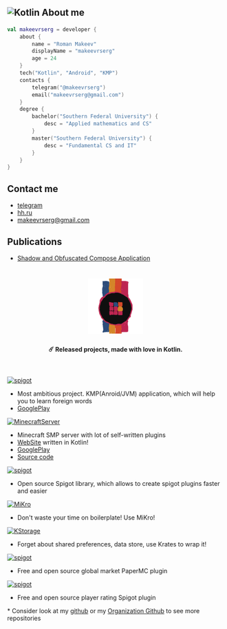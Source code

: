 

## <img alt="Kotlin" src="https://img.shields.io/badge/Kotlin-orange?logo=kotlin&logoColor=white&style=flat-square" width="40px"/> About me
```kotlin
val makeevrserg = developer {
    about {
        name = "Roman Makeev"
        displayName = "makeevrserg"
        age = 24
    }
    tech("Kotlin", "Android", "KMP")
    contacts {
        telegram("@makeevrserg")
        email("makeevrserg@gmail.com")
    }
    degree {
        bachelor("Southern Federal University") {
            desc = "Applied mathematics and CS"
        }
        master("Southern Federal University") {
            desc = "Fundamental CS and IT"
        }
    }
}
```
## Contact me
- [telegram](https://t.me/makeevrserg)
- [hh.ru](https://rostov.hh.ru/resume/83e5c0b7ff09db142a0039ed1f6a4469306442)
- [makeevrserg@gmail.com](makeevrserg@gmail.com)

## Publications
- [Shadow and Obfuscated Compose Application](https://github.com/makeevrserg/ComposeShadow)


<h1 align="center">
  <img src="https://raw.githubusercontent.com/makeevrserg/makeevrserg/main/astra.png" alt="logo" width="128">
</h1>
<h4 align="center">☄️ Released projects, made with love in Kotlin.</h4>
</br>

<p>
    <a href="https://play.google.com/store/apps/details?id=com.makeevrserg.astralearner">
        <img alt="spigot" src="https://img.shields.io/badge/GooglePlay-AstraLearner-1B76CA"/>
    </a>
</p>

* Most ambitious project. KMP(Anroid/JVM) application, which will help you to learn foreign words
* [GooglePlay](https://play.google.com/store/apps/details?id=com.makeevrserg.astralearner)

<p>
    <a href="https://EmpireProjekt.ru">
        <img alt="MinecraftServer" src="https://img.shields.io/badge/minecraft-EmpireProjekt-1B76CA"/>
    </a>
</p>

* Minecraft SMP server with lot of self-written plugins
* [WebSite](https://empireprojekt.ru) written in Kotlin!
* [GooglePlay](https://play.google.com/store/apps/details?id=com.makeevrserg.empireprojekt.mobile)
* [Source code](https://github.com/makeevrserg/EmpireProjekt-Mobile)

</p>
<p>
    <a href="https://github.com/Astra-Interactive/AstraLibs">
        <img alt="spigot" src="https://img.shields.io/badge/github-AstraLibs-1B76CA"/>
    </a>    
</p>

* Open source Spigot library, which allows to create spigot plugins faster and easier

<p>
    <a href="https://github.com/makeevrserg/klibs.mikro">
        <img alt="MiKro" src="https://img.shields.io/badge/github-MiKro-1B76CA"/>
    </a>    
</p>

* Don't waste your time on boilerplate! Use MiKro!

<p>
    <a href="https://github.com/makeevrserg/klibs.kstorage">
        <img alt="KStorage" src="https://img.shields.io/badge/github-KStorage-1B76CA"/>
    </a>    
</p>

* Forget about shared preferences, data store, use Krates to wrap it!

<p>
    <a href="https://github.com/Astra-Interactive/AstraAuctions">
        <img alt="spigot" src="https://img.shields.io/badge/github-AstraMarket-1B76CA"/>
    </a>
</p>

* Free and open source global market PaperMC plugin 

<p>
    <a href="https://github.com/Astra-Interactive/AstraRating">
        <img alt="spigot" src="https://img.shields.io/badge/github-AstraRating-1B76CA"/>
    </a>
</p>

* Free and open source player rating Spigot plugin

\* Consider look at my [github](https://github.com/makeevrserg?tab=repositories) or my [Organization Github](https://github.com/Astra-Interactive) to see more repositories
